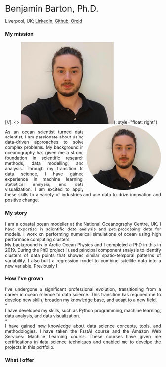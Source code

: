 <span style="font-size:2em;"> Benjamin Barton, Ph.D. </span>

Liverpool, UK; [LinkedIn](https://www.linkedin.com/in/ben-barton-dev/), [Github](https://github.com/benbardev), [Orcid](https://www.orcid.org/0000-0001-9998-2064)


### My mission

[//]: <> ![image](images/profile_photo_s.jpg){: style="float: right"}
<img src="images/profile_photo_s.jpg" height="auto" width="240" style="float: right; border-radius:50%; margin-left: 10px;">
<div style="text-align: justify"> As an ocean scientist turned data scientist, I am passionate about using data-driven approaches to solve complex problems. My background in oceanography has given me a strong foundation in scientific research methods, data modelling, and analysis. Through my transition to data science, I have gained experience in machine learning, statistical analysis, and data visualization. I am excited to apply these skills to a variety of industries and use data to drive innovation and positive change. </div>


### My story
<div style="text-align: justify"> I am a coastal ocean modeller at the National Oceanography Centre, UK. I have expertise in scientific data analysis and pre-processing data for models. I work on performing numerical simulations of ocean using high performace computing clusters. </div> 
<div style="text-align: justify"> My background is in Arctic Ocean Physics and I completed a PhD in this in 2019. During the PhD project I used principal component analysis to identify clusters of data points that showed similar spatio-temporal patterns of variability. I also built a regression model to combine satellite data into a new variable. Previously I </div> 

### How I've grown
<div style="text-align: justify"> I've undergone a significant professional evolution, transitioning from a career in ocean science to data science. This transition has required me to develop new skills, broaden my knowledge base, and adapt to a new field.</div>
* <div style="text-align: justify"> I have developed my skills, such as Python programming, machine learning, data analysis, and data visualization.</div>
* <div style="text-align: justify"> I have gained new knowledge about data science concepts, tools, and methodologies. I have taken the FastAI course and the Amazon Web Services: Machine Learning course. These courses have given me certifications in data science techniques and enabled me to develpe the projects in this portfolio. </div>

### What I offer